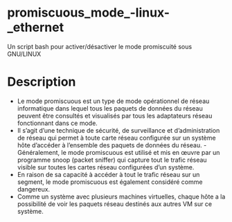# promiscuous_mode_-linux-_ethernet
Un script bash pour activer/désactiver le mode promiscuité sous GNU/LINUX

# Description
- Le mode promiscuous est un type de mode opérationnel de réseau informatique dans lequel tous les paquets de données du réseau peuvent être consultés et visualisés par tous les adaptateurs réseau fonctionnant dans ce mode.
- Il s’agit d’une technique de sécurité, de surveillance et d’administration de réseau qui permet à toute carte réseau configurée sur un système hôte d’accéder à l’ensemble des paquets de données du réseau.
-Généralement, le mode promiscuous est utilisé et mis en œuvre par un programme snoop (packet sniffer) qui capture tout le trafic réseau visible sur toutes les cartes réseau configurées d’un système.
- En raison de sa capacité à accéder à tout le trafic réseau sur un segment, le mode promiscuous est également considéré comme dangereux.
- Comme un système avec plusieurs machines virtuelles, chaque hôte a la possibilité de voir les paquets réseau destinés aux autres VM sur ce système.


